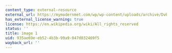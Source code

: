 ```yaml
---
content_type: external-resource
external_url: https://mymodernmet.com/wp/wp-content/uploads/archive/DvRcp7lIQRbWOtLbA8Rx_1082112027.jpeg
has_external_license_warning: true
license: https://en.wikipedia.org/wiki/All_rights_reserved
status: ''
title: image 1
uid: 935ae69e-eb52-4b3b-99a9-047d032469f5
wayback_url: ''
---
```


